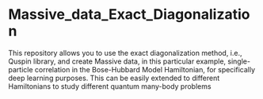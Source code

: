 # Massive_data_Exact_Diagonalization
This repository allows you to use the exact diagonalization method, i.e., Quspin library, and create Massive data, in this particular example, single-particle correlation in the Bose-Hubbard Model Hamiltonian, for specifically deep learning purposes. This can be easily extended to different Hamiltonians to study different quantum many-body problems
